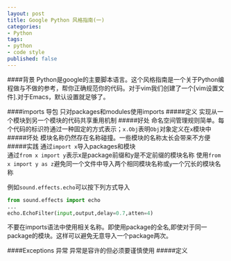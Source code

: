 ```yaml
---
layout: post
title: Google Python 风格指南(一)
categories:
- Python
tags:
- python
- code style
published: false
---
```


####背景
Python是google的主要脚本语言。这个风格指南是一个关于Python编程做与不做的参考，帮你正确规范你的代码。对于vim我们创建了一个[vim设置文件].对于Emacs，默认设置就足够了。


####imports 导包
只对packages和modules使用imports
#####定义
实现从一个模块到另一个模块的代码共享重用机制
#####好处
命名空间管理规则简单。每个代码的标识符通过一种固定的方式表示；`x.Obj`表明`Obj`对象定义在`x`模块中
#####坏处
模块名称仍然存在名称碰撞。一些模块的名称太长会带来不方便
#####实践
通过`import x`导入packages和模块   
通过`from x import y`表示x是package前缀和y是不定前缀的模块名称
使用`from x import y as z`避免同一个文件中导入两个相同模块名称或`y`一个冗长的模块名称

例如`sound.effects.echo`可以按下列方式导入
```python
from sound.effects import echo
...
echo.EchoFilter(input,output,delay=0.7,atten=4)
```

不要在imports语法中使用相关名称。即使用package的全名,即使对于同一package的模块。这样可以避免无意导入一个package两次。

####Exceptions 异常
异常是容许的但必须要谨慎使用
#####定义

 
